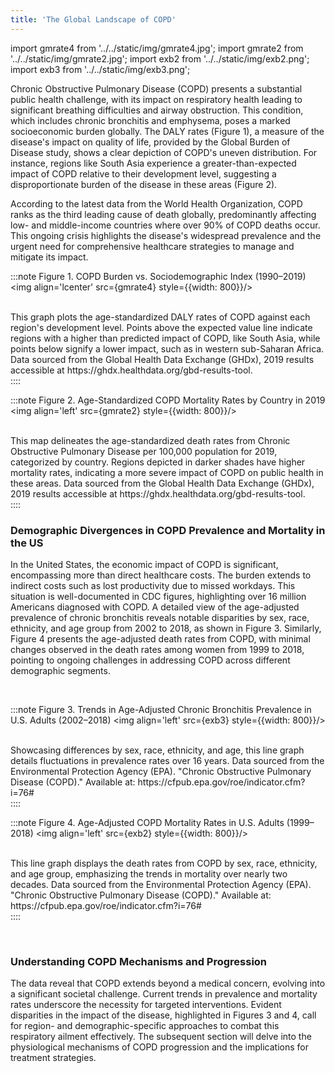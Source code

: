 ```yaml
---
title: 'The Global Landscape of COPD'
---
```


import gmrate4 from '../../static/img/gmrate4.jpg';
import gmrate2 from '../../static/img/gmrate2.jpg';
import exb2 from '../../static/img/exb2.png';
import exb3 from '../../static/img/exb3.png';



<!--  -->
Chronic Obstructive Pulmonary Disease (COPD) presents a substantial public health challenge, with its impact on respiratory health leading to significant breathing difficulties and airway obstruction. This condition, which includes chronic bronchitis and emphysema, poses a marked socioeconomic burden globally. The DALY rates (Figure 1), a measure of the disease's impact on quality of life, provided by the Global Burden of Disease study, shows a clear depiction of COPD's uneven distribution. For instance, regions like South Asia experience a greater-than-expected impact of COPD relative to their development level, suggesting a disproportionate burden of the disease in these areas (Figure 2).

According to the latest data from the World Health Organization, COPD ranks as the third leading cause of death globally, predominantly affecting low- and middle-income countries where over 90% of COPD deaths occur. This ongoing crisis highlights the disease's widespread prevalence and the urgent need for comprehensive healthcare strategies to manage and mitigate its impact.
   
:::note Figure 1. COPD Burden vs. Sociodemographic Index (1990–2019)
<img align='lcenter' src={gmrate4} style={{width: 800}}/> <br clear="both"/> &nbsp;     
<figcaption>
    This graph plots the age-standardized DALY rates of COPD against each region's development level. Points above the expected value line indicate regions with a higher than predicted impact of COPD, like South Asia, while points below signify a lower impact, such as in western sub-Saharan Africa.
    Data sourced from the Global Health Data Exchange (GHDx), 2019 results accessible at https://ghdx.healthdata.org/gbd-results-tool.
</figcaption>       
::::

:::note Figure 2. Age-Standardized COPD Mortality Rates by Country in 2019
<img align='left' src={gmrate2} style={{width: 800}}/> <br clear="both"/> &nbsp;  

<figcaption>
     This map delineates the age-standardized death rates from Chronic Obstructive Pulmonary Disease per 100,000 population for 2019, categorized by country. Regions depicted in darker shades have higher mortality rates, indicating a more severe impact of COPD on public health in these areas. Data sourced from the Global Health Data Exchange (GHDx), 2019 results accessible at https://ghdx.healthdata.org/gbd-results-tool.
</figcaption>
::::  
&nbsp;  

### Demographic Divergences in COPD Prevalence and Mortality in the US
In the United States, the economic impact of COPD is significant, encompassing more than direct healthcare costs. The burden extends to indirect costs such as lost productivity due to missed workdays. This situation is well-documented in CDC figures, highlighting over 16 million Americans diagnosed with COPD. A detailed view of the age-adjusted prevalence of chronic bronchitis reveals notable disparities by sex, race, ethnicity, and age group from 2002 to 2018, as shown in Figure 3. Similarly, Figure 4 presents the age-adjusted death rates from COPD, with minimal changes observed in the death rates among women from 1999 to 2018, pointing to ongoing challenges in addressing COPD across different demographic segments.

&nbsp;           

:::note Figure 3. Trends in Age-Adjusted Chronic Bronchitis Prevalence in U.S. Adults (2002–2018)
<img align='left' src={exb3} style={{width: 800}}/> <br clear="both"/> &nbsp;   

<figcaption>
    Showcasing differences by sex, race, ethnicity, and age, this line graph details fluctuations in prevalence rates over 16 years. Data sourced from the Environmental Protection Agency (EPA). "Chronic Obstructive Pulmonary Disease (COPD)." Available at: https://cfpub.epa.gov/roe/indicator.cfm?i=76#
</figcaption>   
::::

:::note Figure 4. Age-Adjusted COPD Mortality Rates in U.S. Adults (1999–2018)
<img align='left' src={exb2} style={{width: 800}}/> <br clear="both"/> &nbsp;   

<figcaption>
    This line graph displays the death rates from COPD by sex, race, ethnicity, and age group, emphasizing the trends in mortality over nearly two decades. Data sourced from the Environmental Protection Agency (EPA). "Chronic Obstructive Pulmonary Disease (COPD)." Available at: https://cfpub.epa.gov/roe/indicator.cfm?i=76#
</figcaption>
::::

&nbsp;   

### Understanding COPD Mechanisms and Progression

The data reveal that COPD extends beyond a medical concern, evolving into a significant societal challenge. Current trends in prevalence and mortality rates underscore the necessity for targeted interventions. Evident disparities in the impact of the disease, highlighted in Figures 3 and 4, call for region- and demographic-specific approaches to combat this respiratory ailment effectively. The subsequent section will delve into the physiological mechanisms of COPD progression and the implications for treatment strategies.